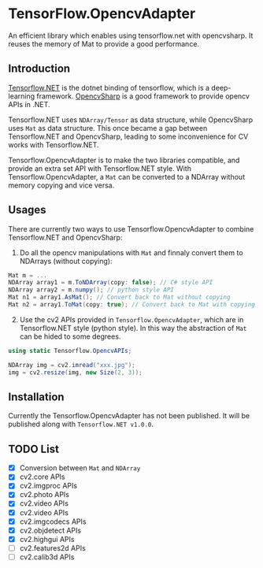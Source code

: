 # TensorFlow.OpencvAdapter
An efficient library which enables using tensorflow.net with opencvsharp. It reuses the memory of Mat to provide a good performance.

## Introduction

[Tensorflow.NET](https://github.com/SciSharp/TensorFlow.NET) is the dotnet binding of tensorflow, which is a deep-learning framework. [OpencvSharp](https://github.com/shimat/opencvsharp) is a good framework to provide opencv APIs in .NET. 

Tensorflow.NET uses `NDArray/Tensor` as data structure, while OpencvSharp uses `Mat` as data structure. This once became a gap between Tensorflow.NET and OpencvSharp, leading to some inconvenience for CV works with Tensorflow.NET.

Tensorflow.OpencvAdapter is to make the two libraries compatible, and provide an extra set API with Tensorflow.NET style. With Tensorflow.OpencvAdapter, a `Mat` can be converted to a NDArray without memory copying and vice versa.

## Usages

There are currently two ways to use Tensorflow.OpencvAdapter to combine Tensorflow.NET and OpencvSharp:

1. Do all the opencv manipulations with `Mat` and finnaly convert them to NDArrays (without copying):

```cs
Mat m = ...
NDArray array1 = m.ToNDArray(copy: false); // C# style API
NDArray array2 = m.numpy(); // python style API
Mat n1 = array1.AsMat(); // Convert back to Mat without copying
Mat n2 = array1.ToMat(copy: true); // Convert back to Mat with copying
```

2. Use the cv2 APIs provided in `Tensorflow.OpencvAdapter`, which are in Tensorflow.NET style (python style). In this way the abstraction of `Mat` can be hided to some degrees.

```cs
using static Tensorflow.OpencvAPIs;

NDArray img = cv2.imread("xxx.jpg");
img = cv2.resize(img, new Size(2, 3));
```

## Installation

Currently the Tensorflow.OpencvAdapter has not been published. It will be published along with `Tensorflow.NET v1.0.0`.

## TODO List

- [x] Conversion between `Mat` and `NDArray`
- [x] cv2.core APIs
- [x] cv2.imgproc APIs
- [x] cv2.photo APIs
- [x] cv2.video APIs
- [x] cv2.video APIs
- [x] cv2.imgcodecs APIs
- [x] cv2.objdetect APIs
- [x] cv2.highgui APIs
- [ ] cv2.features2d APIs
- [ ] cv2.calib3d APIs

